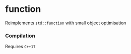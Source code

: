 # function

Reimplements `std::function` with small object optimisation

### Compilation

Requires `C++17`